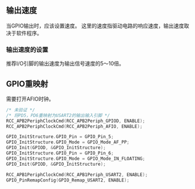 ## 输出速度
当GPIO输出时，应该设置速度。
这里的速度指驱动电路的响应速度，输出速度取决于软件程序。
### 输出速度的设置
推荐I/O引脚的输出速度为输出信号速度的5～10倍。
## GPIO重映射
需要打开AFIO时钟。
~~~ c
/* 未验证 */
/* 将PD5，PD6重映射为USART2的输出输入引脚 */
RCC_APB2PeriphClockCmd(RCC_APB2Periph_GPIOD, ENABLE);
RCC_APB2PeriphClockCmd(RCC_APB2Periph_AFIO, ENABLE);

GPIO_InitStructure.GPIO_Pin = GPIO_Pin_5;
GPIO_InitStructure.GPIO_Mode = GPIO_Mode_AF_PP;
GPIO_Init(GPIOD, &GPIO_InitStructure);
GPIO_InitStructure.GPIO_Pin = GPIO_Pin_6;
GPIO_InitStructure.GPIO_Mode = GPIO_Mode_IN_FLOATING;
GPIO_Init(GPIOD, &GPIO_InitStructure);

RCC_APB1PeriphClockCmd(RCC_APB1Periph_USART2, ENABLE);
GPIO_PinRemapConfig(GPIO_Remap_USART2, ENABLE);
~~~
